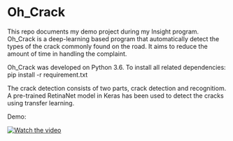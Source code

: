 # Oh_Crack
This repo documents my demo project during my Insight program. 
Oh_Crack is a deep-learning based program that automatically detect the types of the crack commonly found on the road. It aims to reduce the amount of time in handling the complaint. 

Oh_Crack was developed on Python 3.6.
To install all related dependencies:
pip install -r requirement.txt

The crack detection consists of two parts, crack detection and recognitiom. A pre-trained RetinaNet model in Keras has been used to detect the cracks using transfer learning. 

Demo:

[![Watch the video](https://drive.google.com/open?id=1PxGHir_qSUjQSJARozNPrqRJZR63ovDK)](https://drive.google.com/open?id=1d7roJp6-EWpKm5a9V0aSc4qdIsYRuU1s)
